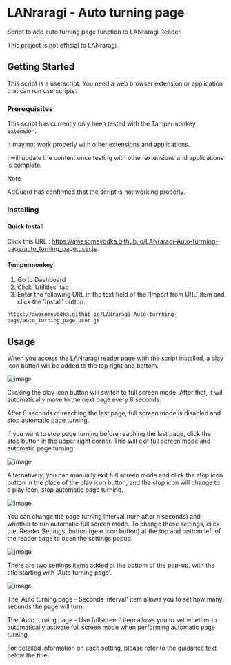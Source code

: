 # LANraragi - Auto turning page

Script to add auto turning page function to LANraragi Reader.

This project is not official to LANraragi.


## Getting Started <a name = "getting_started"></a>

This script is a userscript.
You need a web browser extension or application that can run userscripts.

### Prerequisites

This script has currently only been tested with the Tampermonkey extension.

It may not work properly with other extensions and applications.

I will update the content once testing with other extensions and applications is complete.

> [!NOTE]
> AdGuard has confirmed that the script is not working properly.


### Installing

#### Quick Install

Click this URL : https://awesomevodka.github.io/LANraragi-Auto-turrning-page/auto_turning_page.user.js

#### Tempermonkey

1. Go to Dashboard
2. Click 'Utilities' tab
3. Enter the following URL in the text field of the 'Import from URL' item and click the 'Install' button.
```
https://awesomevodka.github.io/LANraragi-Auto-turrning-page/auto_turning_page.user.js
```

## Usage <a name = "usage"></a>

When you access the LANraragi reader page with the script installed, a play icon button will be added to the top right and bottom.

![image](https://github.com/user-attachments/assets/b9c97f98-d98c-40d6-b716-54608cbeb24c)

Clicking the play icon button will switch to full screen mode. After that, it will automatically move to the next page every 8 seconds.

After 8 seconds of reaching the last page, full screen mode is disabled and stop automatic page turning.

If you want to stop page turning before reaching the last page, click the stop button in the upper right corner. This will exit full screen mode and automatic page turning.

![image](https://github.com/user-attachments/assets/6397aa5b-1d9e-4e73-9eac-45a40b5e1c03)

Alternatively, you can manually exit full screen mode and click the stop icon button in the place of the play icon button, and the stop icon will change to a play icon, stop automatic page turning.

![image](https://github.com/user-attachments/assets/cafb1b33-bc3a-4d36-b290-99967b48b85f)


You can change the page turning interval (turn after n seconds) and whether to run automatic full screen mode. To change these settings, click the 'Reader Settings' button (gear icon button) at the top and bottom left of the reader page to open the settings popup.

![image](https://github.com/user-attachments/assets/dd98ba51-b046-49b1-9271-5ae08c5de6bb)


There are two settings items added at the bottom of the pop-up, with the title starting with 'Auto turning page'.

![image](https://github.com/user-attachments/assets/73be925a-3789-4086-a0d5-e859e3724f9f)


The 'Auto turning page - Seconds interval' item allows you to set how many seconds the page will turn.

The 'Auto turning page - Use fullscreen' item allows you to set whether to automatically activate full screen mode when performing automatic page turning.

For detailed information on each setting, please refer to the guidance text below the title.
